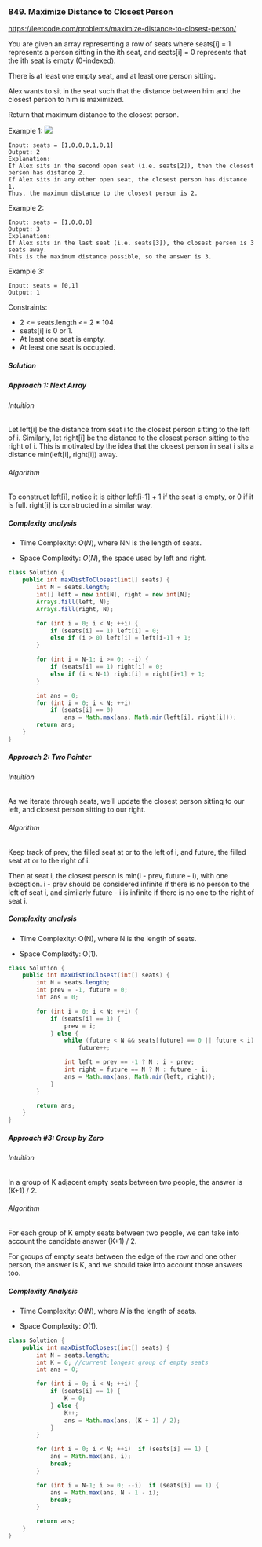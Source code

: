 ### 849. Maximize Distance to Closest Person

https://leetcode.com/problems/maximize-distance-to-closest-person/

You are given an array representing a row of seats where seats[i] = 1 represents a person sitting in the ith seat, and seats[i] = 0 represents that the ith seat is empty (0-indexed).

There is at least one empty seat, and at least one person sitting.

Alex wants to sit in the seat such that the distance between him and the closest person to him is maximized. 

Return that maximum distance to the closest person.

 

Example 1:
![](https://assets.leetcode.com/uploads/2020/09/10/distance.jpg)
```
Input: seats = [1,0,0,0,1,0,1]
Output: 2
Explanation: 
If Alex sits in the second open seat (i.e. seats[2]), then the closest person has distance 2.
If Alex sits in any other open seat, the closest person has distance 1.
Thus, the maximum distance to the closest person is 2.
```
Example 2:
```
Input: seats = [1,0,0,0]
Output: 3
Explanation: 
If Alex sits in the last seat (i.e. seats[3]), the closest person is 3 seats away.
This is the maximum distance possible, so the answer is 3.
```
Example 3:
```
Input: seats = [0,1]
Output: 1
``` 

Constraints:

- 2 <= seats.length <= 2 * 104
- seats[i] is 0 or 1.
- At least one seat is empty.
- At least one seat is occupied.

##### Solution

##### Approach 1: Next Array
###### Intuition

Let left[i] be the distance from seat i to the closest person sitting to the left of i. Similarly, let right[i] be the distance to the closest person sitting to the right of i. This is motivated by the idea that the closest person in seat i sits a distance min(left[i], right[i]) away.

###### Algorithm

To construct left[i], notice it is either left[i-1] + 1 if the seat is empty, or 0 if it is full. right[i] is constructed in a similar way.

##### Complexity analysis
- Time Complexity: $O(N)$, where NN is the length of seats.

- Space Complexity: $O(N)$, the space used by left and right.

```java
class Solution {
    public int maxDistToClosest(int[] seats) {
        int N = seats.length;
        int[] left = new int[N], right = new int[N];
        Arrays.fill(left, N);
        Arrays.fill(right, N);

        for (int i = 0; i < N; ++i) {
            if (seats[i] == 1) left[i] = 0;
            else if (i > 0) left[i] = left[i-1] + 1;
        }

        for (int i = N-1; i >= 0; --i) {
            if (seats[i] == 1) right[i] = 0;
            else if (i < N-1) right[i] = right[i+1] + 1;
        }

        int ans = 0;
        for (int i = 0; i < N; ++i)
            if (seats[i] == 0)
                ans = Math.max(ans, Math.min(left[i], right[i]));
        return ans;
    }
}

```

##### Approach 2: Two Pointer
###### Intuition

As we iterate through seats, we'll update the closest person sitting to our left, and closest person sitting to our right.

###### Algorithm

Keep track of prev, the filled seat at or to the left of i, and future, the filled seat at or to the right of i.

Then at seat i, the closest person is min(i - prev, future - i), with one exception. i - prev should be considered infinite if there is no person to the left of seat i, and similarly future - i is infinite if there is no one to the right of seat i.


##### Complexity analysis
- Time Complexity: O(N), where N is the length of seats.

- Space Complexity: O(1).

```java
class Solution {
    public int maxDistToClosest(int[] seats) {
        int N = seats.length;
        int prev = -1, future = 0;
        int ans = 0;

        for (int i = 0; i < N; ++i) {
            if (seats[i] == 1) {
                prev = i;
            } else {
                while (future < N && seats[future] == 0 || future < i)
                    future++;

                int left = prev == -1 ? N : i - prev;
                int right = future == N ? N : future - i;
                ans = Math.max(ans, Math.min(left, right));
            }
        }

        return ans;
    }
}
```

##### Approach #3: Group by Zero
###### Intuition

In a group of K adjacent empty seats between two people, the answer is (K+1) / 2.

###### Algorithm

For each group of K empty seats between two people, we can take into account the candidate answer (K+1) / 2.

For groups of empty seats between the edge of the row and one other person, the answer is K, and we should take into account those answers too.

##### Complexity Analysis

- Time Complexity: $O(N)$, where $N$ is the length of seats.

- Space Complexity: $O(1)$.


```java
class Solution {
    public int maxDistToClosest(int[] seats) {
        int N = seats.length;
        int K = 0; //current longest group of empty seats
        int ans = 0;

        for (int i = 0; i < N; ++i) {
            if (seats[i] == 1) {
                K = 0;
            } else {
                K++;
                ans = Math.max(ans, (K + 1) / 2);
            }
        }

        for (int i = 0; i < N; ++i)  if (seats[i] == 1) {
            ans = Math.max(ans, i);
            break;
        }

        for (int i = N-1; i >= 0; --i)  if (seats[i] == 1) {
            ans = Math.max(ans, N - 1 - i);
            break;
        }

        return ans;
    }
}
```